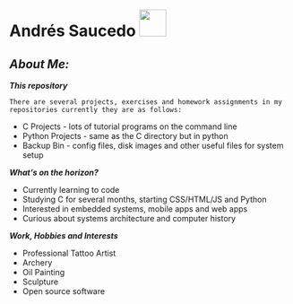  # Andrés Saucedo                     <img src="https://c.tenor.com/IcfYYw7vHb8AAAAi/penguin-cute.gif" width="48">

 ## ***About Me:***   

***This repository***
 ```
 There are several projects, exercises and homework assignments in my repositories currently they are as follows:
 ```
 * C Projects - lots of tutorial programs on the command line
 * Python Projects - same as the C directory but in python
 * Backup Bin - config files, disk images and other useful files for system setup

***What's on the horizon?***
* Currently learning to code
* Studying C for several months, starting CSS/HTML/JS and Python
* Interested in embedded systems, mobile apps and web apps
* Curious about systems architecture and computer history

***Work, Hobbies and Interests***
* Professional Tattoo Artist
* Archery
* Oil Painting
* Sculpture
* Open source software
